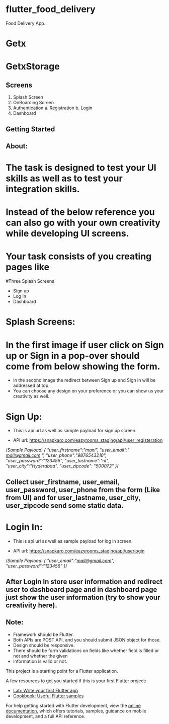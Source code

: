 # flutter_food_delivery

Food Delivery App.

# Getx

# GetxStorage

## Screens

1. Splash Screen
2. OnBoarding Screen
3. Authentication
   a. Registration
   b. Login
4. Dashboard

## Getting Started

## About:

# The task is designed to test your UI skills as well as to test your integration skills.

# Instead of the below reference you can also go with your own creativity while developing UI screens.

# Your task consists of you creating pages like

#Three Splash Screens

- Sign up
- Log In
- Dashboard

# Splash Screens:

# In the first image if user click on Sign up or Sign in a pop-over should come from below showing the form.

- In the second image the redirect between Sign up and Sign in will be addressed at top.
- You can choose any design on your preference or you can show us your creativity as well.

# Sign Up:

- This is api url as well as sample payload for sign up screen.

- API url: https://snapkaro.com/eazyrooms_staging/api/user_registeration

/*Sample Payload:
{
"user_firstname":"mani",
"user_email":" mail@gmail.com ",
"user_phone":"9876543210",
"user_password":"123456",
"user_lastname":"ni",  
"user_city":"Hyderabad",
"user_zipcode": "500072"
}*/

## Collect user_firstname, user_email, user_password, user_phone from the form (Like from UI) and for user_lastname, user_city, user_zipcode send some static data.

# Login In:

- This is api url as well as sample payload for log in screen.

- API url:  https://snapkaro.com/eazyrooms_staging/api/userlogin

/*Sample Payload:
{
"user_email":"mail@gmail.com",
"user_password":"123456"
}*/

## After Login In store user information and redirect user to dashboard page and in dashboard page just  show the user information (try to show your creativity here).

## Note:

- Framework should be Flutter.
- Both APIs are POST API, and you should submit JSON object for those.
- Design should be responsive.
- There should be form validations on fields like whether field is filled or not and whether the
  given
- information is valid or not.

This project is a starting point for a Flutter application.

A few resources to get you started if this is your first Flutter project:

- [Lab: Write your first Flutter app](https://docs.flutter.dev/get-started/codelab)
- [Cookbook: Useful Flutter samples](https://docs.flutter.dev/cookbook)

For help getting started with Flutter development, view the
[online documentation](https://docs.flutter.dev/), which offers tutorials,
samples, guidance on mobile development, and a full API reference.
